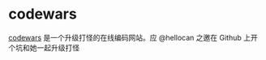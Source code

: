 # codewars

[codewars](http://www.codewars.com/) 是一个升级打怪的在线编码网站。应 @hellocan 之邀在 Github 上开个坑和她一起升级打怪
